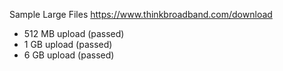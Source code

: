 Sample Large Files
https://www.thinkbroadband.com/download

- 512 MB upload (passed)
- 1 GB upload (passed)
- 6 GB upload (passed)

